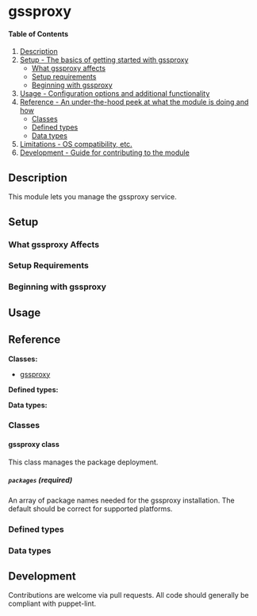 <!--
This file is part of the doubledog-gssproxy Puppet module.
Copyright 2022 John Florian <jflorian@doubledog.org>
SPDX-License-Identifier: GPL-3.0-or-later
-->

# gssproxy

#### Table of Contents

1. [Description](#description)
1. [Setup - The basics of getting started with gssproxy](#setup)
    * [What gssproxy affects](#what-gssproxy-affects)
    * [Setup requirements](#setup-requirements)
    * [Beginning with gssproxy](#beginning-with-gssproxy)
1. [Usage - Configuration options and additional functionality](#usage)
1. [Reference - An under-the-hood peek at what the module is doing and how](#reference)
    * [Classes](#classes)
    * [Defined types](#defined-types)
    * [Data types](#data-types)
1. [Limitations - OS compatibility, etc.](#limitations)
1. [Development - Guide for contributing to the module](#development)

## Description

This module lets you manage the gssproxy service.

## Setup

### What gssproxy Affects

### Setup Requirements

### Beginning with gssproxy

## Usage

## Reference

**Classes:**

* [gssproxy](#gssproxy-class)

**Defined types:**


**Data types:**



### Classes

#### gssproxy class

This class manages the package deployment.

##### `packages` (required)
An array of package names needed for the gssproxy installation.  The default should be correct for supported platforms.


### Defined types



### Data types



## Development

Contributions are welcome via pull requests.  All code should generally be compliant with puppet-lint.
